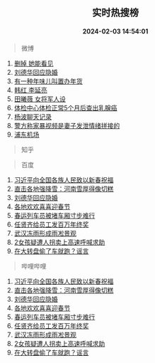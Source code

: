 <div align="center"><h2>实时热搜榜</h2><h4>2024-02-03 14:54:01</h4></div>

> 微博  

1. [删掉 她能看见](https://s.weibo.com/weibo?q=%E5%88%A0%E6%8E%89%20%E5%A5%B9%E8%83%BD%E7%9C%8B%E8%A7%81&t=31&band_rank=1&Refer=top)<br />
2. [刘德华回应隐婚](https://s.weibo.com/weibo?q=%23%E5%88%98%E5%BE%B7%E5%8D%8E%E5%9B%9E%E5%BA%94%E9%9A%90%E5%A9%9A%23&t=31&band_rank=2&Refer=top)<br />
3. [有一种年味儿叫置办年货](https://s.weibo.com/weibo?q=%23%E6%9C%89%E4%B8%80%E7%A7%8D%E5%B9%B4%E5%91%B3%E5%84%BF%E5%8F%AB%E7%BD%AE%E5%8A%9E%E5%B9%B4%E8%B4%A7%23&t=31&band_rank=3&Refer=top)<br />
4. [韩红 李延亮](https://s.weibo.com/weibo?q=%E9%9F%A9%E7%BA%A2%20%E6%9D%8E%E5%BB%B6%E4%BA%AE&t=31&band_rank=4&Refer=top)<br />
5. [田曦薇 女将军人设](https://s.weibo.com/weibo?q=%E7%94%B0%E6%9B%A6%E8%96%87%20%E5%A5%B3%E5%B0%86%E5%86%9B%E4%BA%BA%E8%AE%BE&t=31&band_rank=5&Refer=top)<br />
6. [体检中心体检正常5个月后查出乳腺癌](https://s.weibo.com/weibo?q=%23%E4%BD%93%E6%A3%80%E4%B8%AD%E5%BF%83%E4%BD%93%E6%A3%80%E6%AD%A3%E5%B8%B85%E4%B8%AA%E6%9C%88%E5%90%8E%E6%9F%A5%E5%87%BA%E4%B9%B3%E8%85%BA%E7%99%8C%23&t=31&band_rank=6&Refer=top)<br />
7. [杨波聊天记录](https://s.weibo.com/weibo?q=%E6%9D%A8%E6%B3%A2%E8%81%8A%E5%A4%A9%E8%AE%B0%E5%BD%95&t=31&band_rank=7&Refer=top)<br />
8. [警方称家暴视频是妻子发泄情绪拼接的](https://s.weibo.com/weibo?q=%23%E8%AD%A6%E6%96%B9%E7%A7%B0%E5%AE%B6%E6%9A%B4%E8%A7%86%E9%A2%91%E6%98%AF%E5%A6%BB%E5%AD%90%E5%8F%91%E6%B3%84%E6%83%85%E7%BB%AA%E6%8B%BC%E6%8E%A5%E7%9A%84%23&t=31&band_rank=8&Refer=top)<br />
9. [浦东机场](https://s.weibo.com/weibo?q=%E6%B5%A6%E4%B8%9C%E6%9C%BA%E5%9C%BA&t=31&band_rank=9&Refer=top)<br />

> 知乎  


> 百度  

1. [习近平向全国各族人民致以新春祝福](https://www.baidu.com/s?wd=%E4%B9%A0%E8%BF%91%E5%B9%B3%E5%90%91%E5%85%A8%E5%9B%BD%E5%90%84%E6%97%8F%E4%BA%BA%E6%B0%91%E8%87%B4%E4%BB%A5%E6%96%B0%E6%98%A5%E7%A5%9D%E7%A6%8F&sa=fyb_news&rsv_dl=fyb_news)<br />
2. [直击各地强降雪：河南雪厚得像切糕](https://www.baidu.com/s?wd=%E7%9B%B4%E5%87%BB%E5%90%84%E5%9C%B0%E5%BC%BA%E9%99%8D%E9%9B%AA%EF%BC%9A%E6%B2%B3%E5%8D%97%E9%9B%AA%E5%8E%9A%E5%BE%97%E5%83%8F%E5%88%87%E7%B3%95&sa=fyb_news&rsv_dl=fyb_news)<br />
3. [刘德华回应隐婚](https://www.baidu.com/s?wd=%E5%88%98%E5%BE%B7%E5%8D%8E%E5%9B%9E%E5%BA%94%E9%9A%90%E5%A9%9A&sa=fyb_news&rsv_dl=fyb_news)<br />
4. [各地欢欢喜喜迎春节](https://www.baidu.com/s?wd=%E5%90%84%E5%9C%B0%E6%AC%A2%E6%AC%A2%E5%96%9C%E5%96%9C%E8%BF%8E%E6%98%A5%E8%8A%82&sa=fyb_news&rsv_dl=fyb_news)<br />
5. [春运列车员被堵车厢寸步难行](https://www.baidu.com/s?wd=%E6%98%A5%E8%BF%90%E5%88%97%E8%BD%A6%E5%91%98%E8%A2%AB%E5%A0%B5%E8%BD%A6%E5%8E%A2%E5%AF%B8%E6%AD%A5%E9%9A%BE%E8%A1%8C&sa=fyb_news&rsv_dl=fyb_news)<br />
6. [任贤齐给员工发百万年终奖](https://www.baidu.com/s?wd=%E4%BB%BB%E8%B4%A4%E9%BD%90%E7%BB%99%E5%91%98%E5%B7%A5%E5%8F%91%E7%99%BE%E4%B8%87%E5%B9%B4%E7%BB%88%E5%A5%96&sa=fyb_news&rsv_dl=fyb_news)<br />
7. [武汉冻雨形成雨凇景观](https://www.baidu.com/s?wd=%E6%AD%A6%E6%B1%89%E5%86%BB%E9%9B%A8%E5%BD%A2%E6%88%90%E9%9B%A8%E5%87%87%E6%99%AF%E8%A7%82&sa=fyb_news&rsv_dl=fyb_news)<br />
8. [2女孩疑遭人拐卖上高速呼喊求助](https://www.baidu.com/s?wd=2%E5%A5%B3%E5%AD%A9%E7%96%91%E9%81%AD%E4%BA%BA%E6%8B%90%E5%8D%96%E4%B8%8A%E9%AB%98%E9%80%9F%E5%91%BC%E5%96%8A%E6%B1%82%E5%8A%A9&sa=fyb_news&rsv_dl=fyb_news)<br />
9. [在大转盘偷了车就跑？谣言](https://www.baidu.com/s?wd=%E5%9C%A8%E5%A4%A7%E8%BD%AC%E7%9B%98%E5%81%B7%E4%BA%86%E8%BD%A6%E5%B0%B1%E8%B7%91%EF%BC%9F%E8%B0%A3%E8%A8%80&sa=fyb_news&rsv_dl=fyb_news)<br />

> 哔哩哔哩  

1. [习近平向全国各族人民致以新春祝福](https://www.baidu.com/s?wd=%E4%B9%A0%E8%BF%91%E5%B9%B3%E5%90%91%E5%85%A8%E5%9B%BD%E5%90%84%E6%97%8F%E4%BA%BA%E6%B0%91%E8%87%B4%E4%BB%A5%E6%96%B0%E6%98%A5%E7%A5%9D%E7%A6%8F&sa=fyb_news&rsv_dl=fyb_news)<br />
2. [直击各地强降雪：河南雪厚得像切糕](https://www.baidu.com/s?wd=%E7%9B%B4%E5%87%BB%E5%90%84%E5%9C%B0%E5%BC%BA%E9%99%8D%E9%9B%AA%EF%BC%9A%E6%B2%B3%E5%8D%97%E9%9B%AA%E5%8E%9A%E5%BE%97%E5%83%8F%E5%88%87%E7%B3%95&sa=fyb_news&rsv_dl=fyb_news)<br />
3. [刘德华回应隐婚](https://www.baidu.com/s?wd=%E5%88%98%E5%BE%B7%E5%8D%8E%E5%9B%9E%E5%BA%94%E9%9A%90%E5%A9%9A&sa=fyb_news&rsv_dl=fyb_news)<br />
4. [各地欢欢喜喜迎春节](https://www.baidu.com/s?wd=%E5%90%84%E5%9C%B0%E6%AC%A2%E6%AC%A2%E5%96%9C%E5%96%9C%E8%BF%8E%E6%98%A5%E8%8A%82&sa=fyb_news&rsv_dl=fyb_news)<br />
5. [春运列车员被堵车厢寸步难行](https://www.baidu.com/s?wd=%E6%98%A5%E8%BF%90%E5%88%97%E8%BD%A6%E5%91%98%E8%A2%AB%E5%A0%B5%E8%BD%A6%E5%8E%A2%E5%AF%B8%E6%AD%A5%E9%9A%BE%E8%A1%8C&sa=fyb_news&rsv_dl=fyb_news)<br />
6. [任贤齐给员工发百万年终奖](https://www.baidu.com/s?wd=%E4%BB%BB%E8%B4%A4%E9%BD%90%E7%BB%99%E5%91%98%E5%B7%A5%E5%8F%91%E7%99%BE%E4%B8%87%E5%B9%B4%E7%BB%88%E5%A5%96&sa=fyb_news&rsv_dl=fyb_news)<br />
7. [武汉冻雨形成雨凇景观](https://www.baidu.com/s?wd=%E6%AD%A6%E6%B1%89%E5%86%BB%E9%9B%A8%E5%BD%A2%E6%88%90%E9%9B%A8%E5%87%87%E6%99%AF%E8%A7%82&sa=fyb_news&rsv_dl=fyb_news)<br />
8. [2女孩疑遭人拐卖上高速呼喊求助](https://www.baidu.com/s?wd=2%E5%A5%B3%E5%AD%A9%E7%96%91%E9%81%AD%E4%BA%BA%E6%8B%90%E5%8D%96%E4%B8%8A%E9%AB%98%E9%80%9F%E5%91%BC%E5%96%8A%E6%B1%82%E5%8A%A9&sa=fyb_news&rsv_dl=fyb_news)<br />
9. [在大转盘偷了车就跑？谣言](https://www.baidu.com/s?wd=%E5%9C%A8%E5%A4%A7%E8%BD%AC%E7%9B%98%E5%81%B7%E4%BA%86%E8%BD%A6%E5%B0%B1%E8%B7%91%EF%BC%9F%E8%B0%A3%E8%A8%80&sa=fyb_news&rsv_dl=fyb_news)<br />
